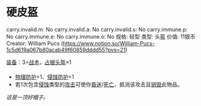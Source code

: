 # 硬皮盔

carry.invalid.m: No
carry.invalid.a: No
carry.invalid.s: No
carry.immune.p: No
carry.immune.e: No
carry.immune.o: No
规格: 轻型
类型: 头盔
价值: 11银币
Creator: William Pucs (https://www.notion.so/William-Pucs-1c5d619a067b80acab49f60859dddd55?pvs=21)

<aside>

[装备](https://www.notion.so/1b3d619a067b80f99057fe3412922dd5?pvs=21)：3⚡️[战术](https://www.notion.so/1b3d619a067b8051b6eaffd160aee01c?pvs=21)，[占据](https://www.notion.so/1b3d619a067b8021ba8fe7cef8b96857?pvs=21)[头盔](https://www.notion.so/1b3d619a067b803b96f6f5cd75b737d6?pvs=21)×1

- [物理防护](https://www.notion.so/1b3d619a067b80c19591fe2842823469?pvs=21)+1、[侵蚀防护](https://www.notion.so/1b3d619a067b803db0cfccaf34b5fceb?pvs=21)+1
- 若1次包含[侵蚀](https://www.notion.so/1b4d619a067b80658956f8f0545547a9?pvs=21)类型的[攻击](https://www.notion.so/1b5d619a067b80ab8482e091a267f3f3?pvs=21)可使你[昏迷](https://www.notion.so/1b4d619a067b80c58d9effaf207db6c8?pvs=21)/[死亡](https://www.notion.so/1b4d619a067b809988d9f10a205eb317?pvs=21)，抵消该攻击且[销毁](https://www.notion.so/1b3d619a067b80eea73dded4e8ad308f?pvs=21)此物品。
</aside>

*这是一顶好帽子。*